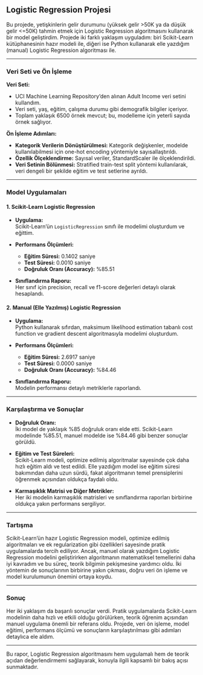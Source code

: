## Logistic Regression Projesi

Bu projede, yetişkinlerin gelir durumunu (yüksek gelir >50K ya da düşük gelir <=50K) tahmin etmek için Logistic Regression algoritmasını kullanarak bir model geliştirdim. Projede iki farklı yaklaşım uyguladım: biri Scikit-Learn kütüphanesinin hazır modeli ile, diğeri ise Python kullanarak elle yazdığım (manual) Logistic Regression algoritması ile.

---

### Veri Seti ve Ön İşleme

**Veri Seti:**

- UCI Machine Learning Repository’den alınan Adult Income veri setini kullandım.
- Veri seti, yaş, eğitim, çalışma durumu gibi demografik bilgiler içeriyor.
- Toplam yaklaşık 6500 örnek mevcut; bu, modelleme için yeterli sayıda örnek sağlıyor.

**Ön İşleme Adımları:**

- **Kategorik Verilerin Dönüştürülmesi:** Kategorik değişkenler, modelde kullanılabilmesi için one-hot encoding yöntemiyle sayısallaştırıldı.
- **Özellik Ölçeklendirme:** Sayısal veriler, StandardScaler ile ölçeklendirildi.
- **Veri Setinin Bölünmesi:** Stratified train-test split yöntemi kullanılarak, veri dengeli bir şekilde eğitim ve test setlerine ayrıldı.

---

### Model Uygulamaları

#### 1. Scikit-Learn Logistic Regression

- **Uygulama:**  
  Scikit-Learn’ün `LogisticRegression` sınıfı ile modelimi oluşturdum ve eğittim.

- **Performans Ölçümleri:**
  - **Eğitim Süresi:** 0.1402 saniye
  - **Test Süresi:** 0.0010 saniye
  - **Doğruluk Oranı (Accuracy):** %85.51

- **Sınıflandırma Raporu:**  
  Her sınıf için precision, recall ve f1-score değerleri detaylı olarak hesaplandı.

#### 2. Manual (Elle Yazılmış) Logistic Regression

- **Uygulama:**  
  Python kullanarak sıfırdan, maksimum likelihood estimation tabanlı cost function ve gradient descent algoritmasıyla modelimi oluşturdum.

- **Performans Ölçümleri:**
  - **Eğitim Süresi:** 2.6917 saniye
  - **Test Süresi:** 0.0000 saniye
  - **Doğruluk Oranı (Accuracy):** %84.46

- **Sınıflandırma Raporu:**  
  Modelin performansı detaylı metriklerle raporlandı.

---

### Karşılaştırma ve Sonuçlar

- **Doğruluk Oranı:**  
  İki model de yaklaşık %85 doğruluk oranı elde etti. Scikit-Learn modelinde %85.51, manuel modelde ise %84.46 gibi benzer sonuçlar görüldü.

- **Eğitim ve Test Süreleri:**  
  Scikit-Learn modeli, optimize edilmiş algoritmalar sayesinde çok daha hızlı eğitim aldı ve test edildi. Elle yazdığım model ise eğitim süresi bakımından daha uzun sürdü, fakat algoritmanın temel prensiplerini öğrenmek açısından oldukça faydalı oldu.

- **Karmaşıklık Matrisi ve Diğer Metrikler:**  
  Her iki modelin karmaşıklık matrisleri ve sınıflandırma raporları birbirine oldukça yakın performans sergiliyor.

---

### Tartışma

Scikit-Learn’ün hazır Logistic Regression modeli, optimize edilmiş algoritmaları ve ek regularization gibi özellikleri sayesinde pratik uygulamalarda tercih ediliyor. Ancak, manuel olarak yazdığım Logistic Regression modelini geliştirirken algoritmanın matematiksel temellerini daha iyi kavradım ve bu süreç, teorik bilgimin pekişmesine yardımcı oldu. İki yöntemin de sonuçlarının birbirine yakın çıkması, doğru veri ön işleme ve model kurulumunun önemini ortaya koydu.

---

### Sonuç

Her iki yaklaşım da başarılı sonuçlar verdi. Pratik uygulamalarda Scikit-Learn modelinin daha hızlı ve etkili olduğu görülürken, teorik öğrenim açısından manuel uygulama önemli bir referans oldu. Projede, veri ön işleme, model eğitimi, performans ölçümü ve sonuçların karşılaştırılması gibi adımları detaylıca ele aldım.

---

Bu rapor, Logistic Regression algoritmasını hem uygulamalı hem de teorik açıdan değerlendirmemi sağlayarak, konuyla ilgili kapsamlı bir bakış açısı sunmaktadır.
